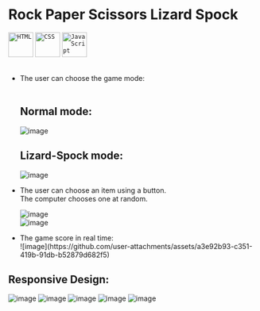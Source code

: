 # Rock Paper Scissors Lizard Spock

<div align="left">
	<code><img width="50" src="https://user-images.githubusercontent.com/25181517/192158954-f88b5814-d510-4564-b285-dff7d6400dad.png" alt="HTML" title="HTML"/></code>
	<code><img width="50" src="https://user-images.githubusercontent.com/25181517/183898674-75a4a1b1-f960-4ea9-abcb-637170a00a75.png" alt="CSS" title="CSS"/></code>
	<code><img width="50" src="https://user-images.githubusercontent.com/25181517/117447155-6a868a00-af3d-11eb-9cfe-245df15c9f3f.png" alt="JavaScript" title="JavaScript"/></code>
</div> 
<br/>

<ul>
 <li>
   The user can choose the game mode: </li> <br/>
	 
   ## Normal mode: <br />
![image](https://github.com/user-attachments/assets/977cfc7e-2503-4246-9d11-778ce704da0b) <br />
	 
  ## Lizard-Spock mode: <br />
![image](https://github.com/user-attachments/assets/e1a0b9fc-8fd4-4f7f-b927-c91df065c4d9)

  <li>
    The user can choose an item using a button.  <br />
    The computer chooses one at random.

![image](https://github.com/user-attachments/assets/5a892286-f749-4521-a165-c96d8784d440) <br/>
![image](https://github.com/user-attachments/assets/fe0eef0d-9067-4a12-8d57-010666fe3d17)
   </li>
  <li>The game score in real time: <br />
![image](https://github.com/user-attachments/assets/a3e92b93-c351-419b-91db-b52879d682f5)
 </li>
</ul>

## Responsive Design: <br />
![image](https://github.com/user-attachments/assets/e8415b3c-66e7-4dff-ae60-1cd59d486f43)
![image](https://github.com/user-attachments/assets/2d0ff62e-413d-4c98-983e-10ad0fbfa22d)
![image](https://github.com/user-attachments/assets/1d2a5090-1923-406a-a2bf-07372ac425ef)
![image](https://github.com/user-attachments/assets/78c7c8f8-cfa5-4a14-b73e-0266786dd0a5)
![image](https://github.com/user-attachments/assets/d697ddb6-f9b3-4959-a044-645faffddbf1)





